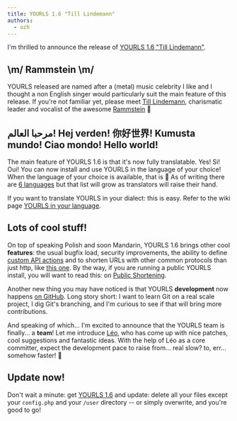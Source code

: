 ```yaml
---
title: YOURLS 1.6 "Till Lindemann"
authors:
  - ozh
---
```


I'm thrilled to announce the release of [YOURLS 1.6 "Till Lindemann"](https://github.com/YOURLS/YOURLS/releases/tag/1.6).

<!--truncate-->

## \\m/ Rammstein \\m/

YOURLS released are named after a (metal) music celebrity I like and I thought a non English singer would particularly suit the main feature of this release. If you're not familiar yet, please meet [Till Lindemann](https://en.wikipedia.org/wiki/Till_Lindemann), charismatic leader and vocalist of the awesome [Rammstein](https://www.youtube.com/watch?v=f4K6ZxDwi34) 🙂

## مرحبا العالم! Hej verden! 你好世界! Kumusta mundo! Ciao mondo! Hello world!

The main feature of YOURLS 1.6 is that it's now fully translatable. Yes! Si! Oui! You can now install and use YOURLS in the language of your choice! When the language of your choice is available, that is 🙂 As of writing there are [6 languages](https://docs.yourls.org/guide/extend/languages.html) but that list will grow as translators will raise their hand.

If you want to translate YOURLS in your dialect: this is easy. Refer to the wiki page [YOURLS in your language](https://docs.yourls.org/guide/extend/languages.html).

## Lots of cool stuff!

On top of speaking Polish and soon Mandarin, YOURLS 1.6 brings other cool **features**: the usual bugfix load, security improvements, the ability to define [custom API actions](https://github.com/YOURLS/API-action) and to shorten URLs with other common protocols than just http, like [this one](https://yourls.org/email). By the way, if you are running a public YOURLS install, you will want to read this: on [Public Shortening](https://docs.yourls.org/guide/advanced/public-shortening.html).

Another new thing you may have noticed is that YOURLS **development** now happens [on GitHub](https://github.com/YOURLS/YOURLS/). Long story short: I want to learn Git on a real scale project, I dig Git's branching, and I'm curious to see if that will bring more contributions.

And speaking of which... I'm excited to announce that the YOURLS team is finally... a **team**! Let me introduce [Léo](https://github.com/LeoColomb), who has come up with nice patches, cool suggestions and fantastic ideas. With the help of Léo as a core committer, expect the development pace to raise from... real slow? to, err... somehow faster! 🙂

## Update now!

Don't wait a minute: get [YOURLS 1.6](https://github.com/YOURLS/YOURLS/releases/tag/1.6) and update: delete all your files except your `config.php` and your `/user` directory -- or simply overwrite, and you're good to go!
